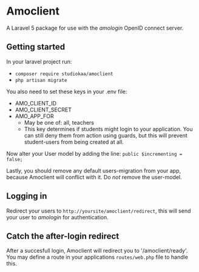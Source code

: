 # Amoclient

A Laravel 5 package for use with the _amologin_ OpenID connect server.

## Getting started
In your laravel project run:
* `composer require studiokaa/amoclient`
* `php artisan migrate`

You also need to set these keys in your .env file:
* AMO_CLIENT_ID
* AMO_CLIENT_SECRET
* AMO_APP_FOR
	* May be one of: all, teachers 
	* This key determines if students might login to your application. You can still deny them from action using guards, but this will prevent student-users from being created at all.

Now alter your User model by adding the line: `public $incrementing = false;`

Lastly, you should remove any default users-migration from your app, because Amoclient will conflict with it. Do _not_ remove the user-model.

## Logging in
Redirect your users to `http://yoursite/amoclient/redirect`, this will send your user to _amologin_ for authentication.

## Catch the after-login redirect
After a succesfull login, Amoclient will redirect you to '/amoclient/ready'. You may define a route in your applications `routes/web.php` file to handle this.